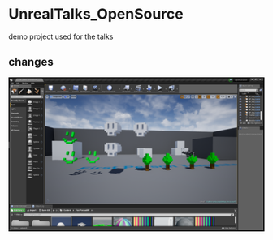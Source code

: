 # UnrealTalks_OpenSource
demo project used for the talks

## changes

![SCREENSHOT](/assets/SCREENSHOT.png)